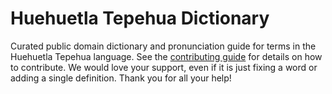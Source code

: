 
# Huehuetla Tepehua Dictionary

Curated public domain dictionary and pronunciation guide for terms in the Huehuetla Tepehua language. See the [contributing guide](https://github.com/drumworkteam/term/blob/make/.github/contributing.md) for details on how to contribute. We would love your support, even if it is just fixing a word or adding a single definition. Thank you for all your help!